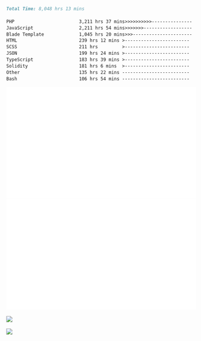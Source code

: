 <!--START_SECTION:waka-->

```markdown
Total Time: 8,048 hrs 13 mins

PHP                        3,211 hrs 37 mins>>>>>>>>>>---------------   39.24 %
JavaScript                 2,211 hrs 54 mins>>>>>>>------------------   27.03 %
Blade Template             1,045 hrs 20 mins>>>----------------------   12.77 %
HTML                       239 hrs 12 mins >------------------------   02.92 %
SCSS                       211 hrs         >------------------------   02.58 %
JSON                       199 hrs 24 mins >------------------------   02.44 %
TypeScript                 183 hrs 39 mins >------------------------   02.24 %
Solidity                   181 hrs 6 mins  >------------------------   02.21 %
Other                      135 hrs 22 mins -------------------------   01.65 %
Bash                       106 hrs 54 mins -------------------------   01.31 %
```

<!--END_SECTION:waka-->

![](https://raw.githubusercontent.com/DrMaxis/github-stats-transparent/output/generated/overview.svg)
![](https://raw.githubusercontent.com/DrMaxis/github-stats-transparent/output/generated/languages.svg)

![](https://git-readme-stats-drmaxis-projects.vercel.app/api?username=drmaxis&show_icons=true&theme=outrun&count_private=true&show=reviews,discussions_started,discussions_answered,prs_merged,prs_merged_percentage&custom_title=2024%20Github%20Rank)
 
<a href="https://count.getloli.com/"><img src="https://count.getloli.com/get/@:maxis-the-alchemist?theme=rule34"></a>
<!-- https://count.getloli.com/get/@alchemist?theme=rule34 -->
<br>
